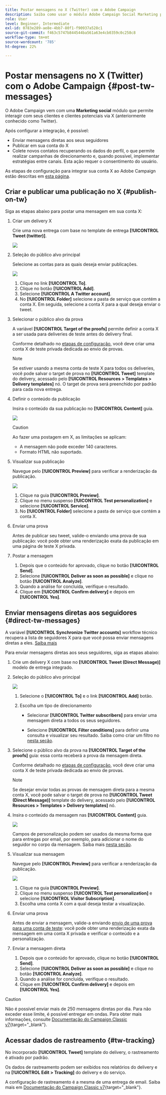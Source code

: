 ```yaml
---
title: Postar mensagens no X (Twitter) com o Adobe Campaign
description: Saiba como usar o módulo Adobe Campaign Social Marketing para postar mensagens no X (anteriormente conhecido como Twitter) e enviar mensagens diretas aos seus seguidores
role: User
level: Beginner, Intermediate
exl-id: 0783e289-ae8e-4bb7-80f1-f90937a528c1
source-git-commit: f463c5747b844544ba561a63e4cb0359c0c258c8
workflow-type: tm+mt
source-wordcount: '785'
ht-degree: 22%

---
```



# Postar mensagens no X (Twitter) com o Adobe Campaign {#post-tw-messages}

O Adobe Campaign vem com uma **Marketing social** módulo que permite interagir com seus clientes e clientes potenciais via X (anteriormente conhecido como Twitter).

Após configurar a integração, é possível:

* Enviar mensagens diretas aos seus seguidores
* Publicar em sua conta do X
* Colete novos contatos recuperando os dados do perfil, o que permite realizar campanhas de direcionamento e, quando possível, implementar estratégias entre canais. Esta ação requer o consentimento do usuário.


As etapas de configuração para integrar sua conta X ao Adobe Campaign estão descritas em [esta página](../connect/ac-tw.md).

## Criar e publicar uma publicação no X {#publish-on-tw}

Siga as etapas abaixo para postar uma mensagem em sua conta X:

1. Criar um delivery X

   Crie uma nova entrega com base no template de entrega **[!UICONTROL Tweet (twitter)]**.

   ![](assets/tw-new-delivery.png)

1. Seleção do público alvo principal

   Selecione as contas para as quais deseja enviar publicações.

   ![](assets/tw-define-target.png)

   1. Clique no link **[!UICONTROL To]**.
   1. Clique no botão **[!UICONTROL Add]**.
   1. Selecione **[!UICONTROL A Twitter account]**.
   1. No **[!UICONTROL Folder]** selecione a pasta de serviço que contém a conta X. Em seguida, selecione a conta X para a qual deseja enviar o tweet.

1. Selecionar o público alvo da prova

   A variável **[!UICONTROL Target of the proofs]** permite definir a conta X a ser usada para deliveries de teste antes do delivery final.

   Conforme detalhado no [etapas de configuração](../connect/ac-tw.md#tw-test-account), você deve criar uma conta X de teste privada dedicada ao envio de provas.

   >[!NOTE]
   >
   >Se estiver usando a mesma conta de teste X para todos os deliveries, você pode salvar o target de prova no **[!UICONTROL Tweet]** template do delivery, acessado pelo **[!UICONTROL Resources > Templates > Delivery templates]** nó. O target de prova será preenchido por padrão para cada nova entrega.

1. Definir o conteúdo da publicação

   Insira o conteúdo da sua publicação no **[!UICONTROL Content]** guia.

   ![](assets/tw-delivery-content.png)

   >[!CAUTION]
   >
   >Ao fazer uma postagem em X, as limitações se aplicam:
   >
   >* A mensagem não pode exceder 140 caracteres.
   >* Formato HTML não suportado.
   >

1. Visualizar sua publicação

   Navegue pelo **[!UICONTROL Preview]** para verificar a renderização da publicação.

   ![](assets/tw-delivery-preview.png)

   1. Clique na guia **[!UICONTROL Preview]**.
   1. Clique no menu suspenso **[!UICONTROL Test personalization]** e selecione **[!UICONTROL Service]**.
   1. No **[!UICONTROL Folder]** selecione a pasta de serviço que contém a conta X.

1. Enviar uma prova

   Antes de publicar seu tweet, valide-o enviando uma prova de sua publicação: você pode obter uma renderização exata da publicação em uma página de teste X privada.

1. Postar a mensagem

   1. Depois que o conteúdo for aprovado, clique no botão **[!UICONTROL Send]**.
   1. Selecione **[!UICONTROL Deliver as soon as possible]** e clique no botão **[!UICONTROL Analyze]**.
   1. Quando a análise for concluída, verifique o resultado.
   1. Clique em **[!UICONTROL Confirm delivery]** e depois em **[!UICONTROL Yes]**.

## Enviar mensagens diretas aos seguidores {#direct-tw-messages}

A variável **[!UICONTROL Synchronize Twitter accounts]** workflow técnico recupera a lista de seguidores X para que você possa enviar mensagens diretas a eles. [Saiba mais](../connect/ac-tw.md#synchro-tw-accounts)

Para enviar mensagens diretas aos seus seguidores, siga as etapas abaixo:

1. Crie um delivery X com base no **[!UICONTROL Tweet (Direct Message)]** modelo de entrega integrado.

1. Seleção do público alvo principal

   ![](assets/tw-dm-define-target.png)

   1. Selecione o **[!UICONTROL To]** e o link **[!UICONTROL Add]** botão.

   1. Escolha um tipo de direcionamento

      * Selecionar **[!UICONTROL Twitter subscribers]** para enviar uma mensagem direta a todos os seus seguidores.

      * Selecione **[!UICONTROL Filter conditions]** para definir uma consulta e visualizar seu resultado. Saiba como criar um filtro no [nesta seção](../audiences/create-filters.md#advanced-filters).

1. Selecione o público alvo da prova na **[!UICONTROL Target of the proofs]** guia: essa conta receberá a prova da mensagem direta.

   Conforme detalhado no [etapas de configuração](../connect/ac-tw.md#tw-test-account), você deve criar uma conta X de teste privada dedicada ao envio de provas.


   >[!NOTE]
   >
   >Se desejar enviar todas as provas de mensagem direta para a mesma conta X, você pode salvar o target de prova no **[!UICONTROL Tweet (Direct Message)]** template do delivery, acessado pelo **[!UICONTROL Resources > Templates > Delivery templates]** nó.

1. Insira o conteúdo da mensagem nas **[!UICONTROL Content]** guia.

   ![](assets/tw-dm-content.png)

   Campos de personalização podem ser usados da mesma forma que para entregas por email, por exemplo, para adicionar o nome do seguidor no corpo da mensagem. Saiba mais [nesta seção](../send/personalize.md).

1. Visualizar sua mensagem

   Navegue pelo **[!UICONTROL Preview]** para verificar a renderização da publicação.

   ![](assets/tw-dm-preview.png)

   1. Clique na guia **[!UICONTROL Preview]**.
   1. Clique no menu suspenso **[!UICONTROL Test personalization]** e selecione **[!UICONTROL Visitor Subscription]**.
   1. Escolha uma conta X com a qual deseja testar a visualização.

1. Enviar uma prova

   Antes de enviar a mensagem, valide-a enviando [envio de uma prova para uma conta de teste](../send/preview-and-proof.md): você pode obter uma renderização exata da mensagem em uma conta X privada e verificar o conteúdo e a personalização.

1. Enviar a mensagem direta

   1. Depois que o conteúdo for aprovado, clique no botão **[!UICONTROL Send]**.
   1. Selecione **[!UICONTROL Deliver as soon as possible]** e clique no botão **[!UICONTROL Analyze]**.
   1. Quando a análise for concluída, verifique o resultado.
   1. Clique em **[!UICONTROL Confirm delivery]** e depois em **[!UICONTROL Yes]**.

>[!CAUTION]
>
>Não é possível enviar mais de 250 mensagens diretas por dia. Para não exceder esse limite, é possível entregar em ondas. Para obter mais informações, consulte [Documentação do Campaign Classic v7](https://experienceleague.adobe.com/docs/campaign-classic/using/sending-messages/key-steps-when-creating-a-delivery/steps-sending-the-delivery.html#sending-using-multiple-waves){target="_blank"}.


## Acessar dados de rastreamento {#tw-tracking}

No incorporado **[!UICONTROL Tweet]** template do delivery, o rastreamento é ativado por padrão.

Os dados de rastreamento podem ser exibidos nos relatórios do delivery e na **[!UICONTROL Edit > Tracking]** do delivery e do serviço.

A configuração de rastreamento é a mesma de uma entrega de email. Saiba mais em [Documentação do Campaign Classic v7](https://experienceleague.adobe.com/docs/campaign-classic/using/sending-messages/monitoring-deliveries/about-delivery-monitoring.html?lang=pt-BR){target="_blank"}.

